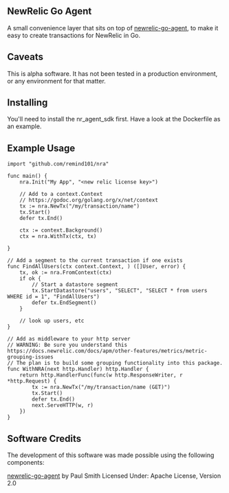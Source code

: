 ## NewRelic Go Agent

A small convenience layer that sits on top of [newrelic-go-agent](https://github.com/paulsmith/newrelic-go-agent), to make
it easy to create transactions for NewRelic in Go.

## Caveats

This is alpha software. It has not been tested in a production environment, or any environment for that matter.

## Installing

You'll need to install the nr_agent_sdk first. Have a look at the Dockerfile as an example.

## Example Usage

``` golang
import "github.com/remind101/nra"

func main() {
    nra.Init("My App", "<new relic license key>")

    // Add to a context.Context
    // https://godoc.org/golang.org/x/net/context
    tx := nra.NewTx("/my/transaction/name")
    tx.Start()
    defer tx.End()

    ctx := context.Background()
    ctx = nra.WithTx(ctx, tx)

}

// Add a segment to the current transaction if one exists
func FindAllUsers(ctx context.Context, ) ([]User, error) {
    tx, ok := nra.FromContext(ctx)
    if ok {
        // Start a datastore segment
        tx.StartDatastore("users", "SELECT", "SELECT * from users WHERE id = 1", "FindAllUsers")
        defer tx.EndSegment()
    }

    // look up users, etc
}

// Add as middleware to your http server
// WARNING: Be sure you understand this https://docs.newrelic.com/docs/apm/other-features/metrics/metric-grouping-issues
// The plan is to build some grouping functionality into this package.
func WithNRA(next http.Handler) http.Handler {
    return http.HandlerFunc(func(w http.ResponseWriter, r *http.Request) {
        tx := nra.NewTx("/my/transaction/name (GET)")
        tx.Start()
        defer tx.End()
        next.ServeHTTP(w, r)
    })
}
```



## Software Credits

The development of this software was made possible using the following components:

[newrelic-go-agent](https://github.com/paulsmith/newrelic-go-agent) by Paul Smith 
Licensed Under: Apache License, Version 2.0